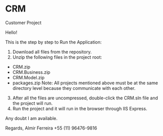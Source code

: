 # CRM
Customer Project

Hello!

This is the step by step to Run the Application:

1) Download all files from the repository.
2) Unzip the following files in the project root:
- CRM.zip
- CRM.Business.zip
- CRM.Model.zip
- packages.zip
Note: All projects mentioned above must be at the same directory level because they communicate with each other.
3) After all the files are uncompressed, double-click the CRM.sln file and the project will run.
4) Run the project and it will run in the browser through IIS Express.

Any doubt I am available.

Regards,
Almir Ferreira
+55 (11) 96476-9816

